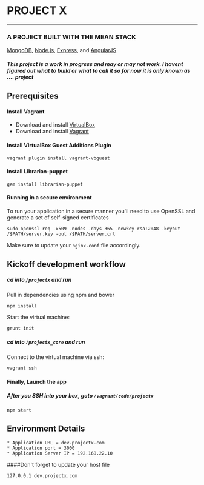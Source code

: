 # PROJECT X #
<hr>

### A PROJECT BUILT WITH THE MEAN STACK
[MongoDB](http://www.mongodb.org/), [Node.js](http://www.nodejs.org/), [Express](http://expressjs.com/), and [AngularJS](http://angularjs.org/)
##### This project is a work in progress and may or may not work. I havent figured out what to build or what to call it so for now it is only known as .... project


## Prerequisites

####  Install Vagrant ####

* Download and install [VirtualBox](https://www.virtualbox.org/wiki/Downloads)
* Download and install [Vagrant](https://www.vagrantup.com/downloads.html)

#### Install VirtualBox Guest Additions Plugin

    vagrant plugin install vagrant-vbguest

#### Install Librarian-puppet

    gem install librarian-puppet

#### Running in a secure environment
To run your application in a secure manner you'll need to use OpenSSL and generate a set of self-signed certificates

 `````sudo openssl req -x509 -nodes -days 365 -newkey rsa:2048 -keyout /$PATH/server.key -out /$PATH/server.crt`````
 
Make sure to update your ````nginx.conf```` file accordingly.


## Kickoff development workflow ##

##### cd into ````/projectx```` and run ####

Pull in dependencies using npm and bower

    npm install

Start the virtual machine:

    grunt init
    
##### cd into ````/projectx_core```` and run ####

Connect to the virtual machine via ssh:

    vagrant ssh


#### Finally, Launch the app ###

##### After you SSH into your box, goto ````/vagrant/code/projectx```` ####


    npm start
    
## Environment Details

`````
* Application URL = dev.projectx.com
* Application port = 3000
* Application Server IP = 192.168.22.10
`````

####Don't forget to update your host file

````127.0.0.1 dev.projectx.com````
